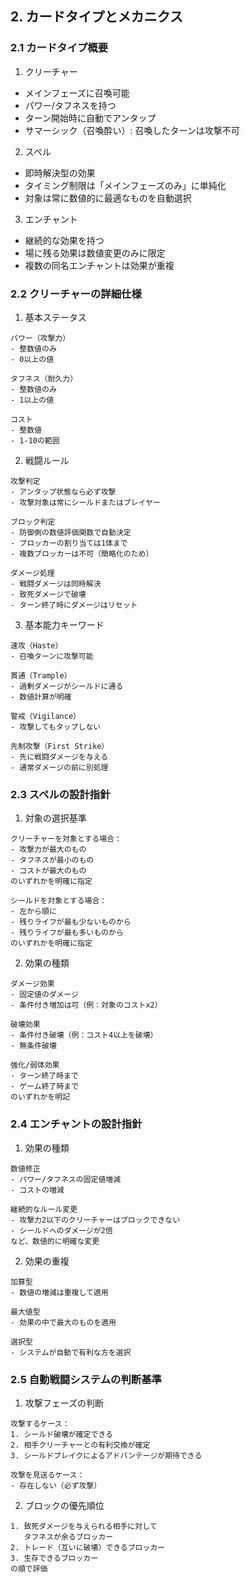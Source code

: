 ## 2. カードタイプとメカニクス

### 2.1 カードタイプ概要

1. クリーチャー
- メインフェーズに召喚可能
- パワー/タフネスを持つ
- ターン開始時に自動でアンタップ
- サマーシック（召喚酔い）: 召喚したターンは攻撃不可

2. スペル
- 即時解決型の効果
- タイミング制限は「メインフェーズのみ」に単純化
- 対象は常に数値的に最適なものを自動選択

3. エンチャント
- 継続的な効果を持つ
- 場に残る効果は数値変更のみに限定
- 複数の同名エンチャントは効果が重複

### 2.2 クリーチャーの詳細仕様

1. 基本ステータス
```plaintext
パワー（攻撃力）
- 整数値のみ
- 0以上の値

タフネス（耐久力）
- 整数値のみ
- 1以上の値

コスト
- 整数値
- 1-10の範囲
```

2. 戦闘ルール
```plaintext
攻撃判定
- アンタップ状態なら必ず攻撃
- 攻撃対象は常にシールドまたはプレイヤー

ブロック判定
- 防御側の数値評価関数で自動決定
- ブロッカーの割り当ては1体まで
- 複数ブロッカーは不可（簡略化のため）

ダメージ処理
- 戦闘ダメージは同時解決
- 致死ダメージで破壊
- ターン終了時にダメージはリセット
```

3. 基本能力キーワード
```plaintext
速攻（Haste）
- 召喚ターンに攻撃可能

貫通（Trample）
- 過剰ダメージがシールドに通る
- 数値計算が明確

警戒（Vigilance）
- 攻撃してもタップしない

先制攻撃（First Strike）
- 先に戦闘ダメージを与える
- 通常ダメージの前に別処理
```

### 2.3 スペルの設計指針

1. 対象の選択基準
```plaintext
クリーチャーを対象とする場合：
- 攻撃力が最大のもの
- タフネスが最小のもの
- コストが最大のもの
のいずれかを明確に指定

シールドを対象とする場合：
- 左から順に
- 残りライフが最も少ないものから
- 残りライフが最も多いものから
のいずれかを明確に指定
```

2. 効果の種類
```plaintext
ダメージ効果
- 固定値のダメージ
- 条件付き増加は可（例：対象のコストx2）

破壊効果
- 条件付き破壊（例：コスト4以上を破壊）
- 無条件破壊

強化/弱体効果
- ターン終了時まで
- ゲーム終了時まで
のいずれかを明記
```

### 2.4 エンチャントの設計指針

1. 効果の種類
```plaintext
数値修正
- パワー/タフネスの固定値増減
- コストの増減

継続的なルール変更
- 攻撃力2以下のクリーチャーはブロックできない
- シールドへのダメージが2倍
など、数値的に明確な変更
```

2. 効果の重複
```plaintext
加算型
- 数値の増減は重複して適用

最大値型
- 効果の中で最大のものを適用

選択型
- システムが自動で有利な方を選択
```

### 2.5 自動戦闘システムの判断基準

1. 攻撃フェーズの判断
```plaintext
攻撃するケース：
1. シールド破壊が確定できる
2. 相手クリーチャーとの有利交換が確定
3. シールドブレイクによるアドバンテージが期待できる

攻撃を見送るケース：
- 存在しない（必ず攻撃）
```

2. ブロックの優先順位
```plaintext
1. 致死ダメージを与えられる相手に対して
   タフネスが余るブロッカー
2. トレード（互いに破壊）できるブロッカー
3. 生存できるブロッカー
の順で評価
```
